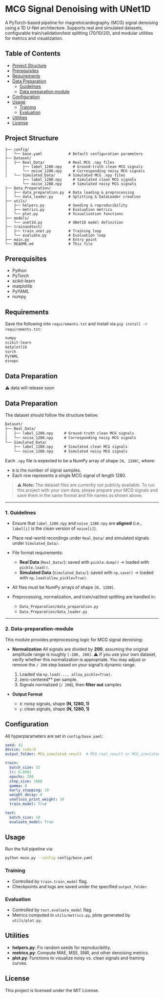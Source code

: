 # MCG Signal Denoising with UNet1D

A PyTorch-based pipeline for magnetocardiography (MCG) signal denoising using a 1D U-Net architecture. Supports real and simulated datasets, configurable train/validation/test splitting (70/10/20), and modular utilities for metrics and visualization.

## Table of Contents

* [Project Structure](#project-structure)
* [Prerequisites](#prerequisites)
* [Requirements](#Requirements)
* [Data Preparation](#data-preparation)
  * [Guidelines](#Guidelines)
  * [Data preparation module](#Data-preparation-module)
* [Configuration](#configuration)
* [Usage](#usage)
  * [Training](#training)
  * [Evaluation](#evaluation)
* [Utilities](#utilities)
* [License](#license)

## Project Structure

```text
├── config/
│   └── base.yaml            # Default configuration parameters
├── Dataset/
│   ├── Real_Data/           # Real MCG .npy files
│       ├── label_1280.npy     # Ground-truth clean MCG signals
│       └── noise_1280.npy     # Corresponding noisy MCG signals
│   └── Simulated_Data/      # Simulated MCG .npy files
        ├── label_1280.npy     # Simulated clean MCG signals
        └── noise_1280.npy     # Simulated noisy MCG signals
├── Data_Preparation/
│   ├── data_preparation.py  # Data loading & preprocessing
│   └── data_loader.py       # Splitting & DataLoader creation
├── utils/
│   ├── helpers.py           # Seeding & reproducibility
│   ├── metrics.py           # Evaluation metrics
│   └── plot.py              # Visualization functions
├── models/
│   └── unet1d.py            # UNet1D model definition
├── trainandtest/
│   ├── train_unet.py        # Training loop
│   └── evaluate.py          # Evaluation loop
├── main.py                  # Entry point
└── README.md                # This file
```

## Prerequisites

* Python
* PyTorch
* scikit-learn
* matplotlib
* PyYAML
* numpy

## Requirements

Save the following into `requirements.txt` and install via `pip install -r requirements.txt`:

```txt
numpy
scikit-learn
matplotlib
torch
PyYAML
einops
```

## Data Preparation

⚠️ data will release soon

## Data Preparation

The dataset should follow the structure below:

```txt
Dataset/
├── Real_Data/
│   ├── label_1280.npy     # Ground-truth clean MCG signals
│   └── noise_1280.npy     # Corresponding noisy MCG signals
└── Simulated_Data/
    ├── label_1280.npy     # Simulated clean MCG signals
    └── noise_1280.npy     # Simulated noisy MCG signals
```

Each `.npy` file is expected to be a NumPy array of shape `[N, 1280]`, where:

* `N` is the number of signal samples.
* Each row represents a single MCG signal of length 1280.

> ⚠️ **Note:** The dataset files are currently not publicly available.
> To run this project with your own data, please prepare your MCG signals and save them in the same format and file names as shown above.

---

### 1. Guidelines

* Ensure that `label_1280.npy` and `noise_1280.npy` are **aligned**
  (i.e., `label[i]` is the clean version of `noise[i]`).
* Place real-world recordings under `Real_Data/` and simulated signals under `Simulated_Data/`.
* File format requirements:

  * **Real Data** (`Real_Data/`): saved with `pickle.dump()` → loaded with `pickle.load()`.
  * **Simulated Data** (`Simulated_Data/`): saved with `np.save()` → loaded with `np.load(allow_pickle=True)`.
* All files must be NumPy arrays of shape `[N, 1280]`.
* Preprocessing, normalization, and train/val/test splitting are handled in:

  * `Data_Preparation/data_preparation.py`
  * `Data_Preparation/data_loader.py`

---

### 2. Data-preparation-module

This module provides preprocessing logic for MCG signal denoising:

* **Normalization**
  All signals are divided by **200**, assuming the original amplitude range is roughly `[-200, 200]`.
  ⚠️ If you use your own dataset, verify whether this normalization is appropriate.
  You may adjust or remove the `/ 200` step based on your signal’s dynamic range.

  1. Loaded via `np.load(..., allow_pickle=True)`.
  2. zero-centered** per sample.
  3. Signals normalized (`/ 200`), then **filter out** samples
  

* **Output Format**

  * `X`: noisy signals, shape **(N, 1280, 1)**
  * `y`: clean signals, shape **(N, 1280, 1)**



## Configuration

All hyperparameters are set in `config/base.yaml`:

```yaml
seed: 42
device: cuda:0
output_folder: MCG_simulated_result  # MCG_real_result or MCG_simulated_result

train:
  batch_size: 32
  lr: 0.0001
  epochs: 200
  step_size: 1000
  gamma: 0
  early_stopping: 10
  weight_decay: 0
  unetloss_print_weight: 10
  train_model: True

test:
  batch_size: 10
  evaluate_model: True
```

## Usage

Run the full pipeline via:

```bash
python main.py --config config/base.yaml
```

### Training

* Controlled by `train.train_model` flag.
* Checkpoints and logs are saved under the specified `output_folder`.

### Evaluation

* Controlled by `test.evaluate_model` flag.
* Metrics computed in `utils/metrics.py`, plots generated by `utils/plot.py`.

## Utilities

* **helpers.py**: Fix random seeds for reproducibility.
* **metrics.py**: Compute MAE, MSE, SNR, and other denoising metrics.
* **plot.py**: Functions to visualize noisy vs. clean signals and training curves.

## License

This project is licensed under the MIT License.
